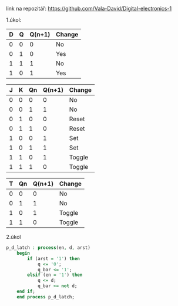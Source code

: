 link na repozitář: https://github.com/Vala-David/Digital-electronics-1

1.úkol:

|D|Q|Q(n+1)|Change|
|-|-|------|------|
|0|0|0     |No    |
|0|1|0     |Yes   |
|1|1|1     |No    |
|1|0|1     |Yes   |

|J|K|Qn|Q(n+1)|Change|
|-|-|--|------|------|
|0|0|0 |0     |No    |
|0|0|1 |1     |No    |
|0|1|0 |0     |Reset |
|0|1|1 |0     |Reset |
|1|0|0 |1     |Set   |
|1|0|1 |1     |Set   |
|1|1|0 |1     |Toggle|
|1|1|1 |0     |Toggle|

|T|Qn|Q(n+1)|Change|
|-|--|------|------|
|0|0 |0     |No    |
|0|1 |1     |No    |
|1|0 |1     |Toggle|
|1|1 |0     |Toggle|

2.úkol
```vhdl
p_d_latch : process(en, d, arst)
    begin
        if (arst = '1') then
            q <= '0';
            q_bar <= '1';
        elsif (en = '1') then
            q <= d;
            q_bar <= not d;
    end if;
    end process p_d_latch;
```
```vhdl

```
